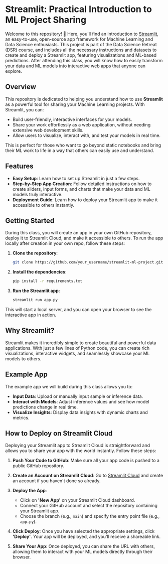 # Streamlit: Practical Introduction to ML Project Sharing

Welcome to this repository! 🎉 Here, you'll find an introduction to [Streamlit](https://streamlit.io/), an easy-to-use, open-source app framework for Machine Learning and Data Science enthusiasts. This project is part of the Data Science Retreat (DSR) course, and includes all the necessary instructions and datasets to create and deploy a Streamlit app, featuring visualizations and ML-based predictions. After attending this class, you will know how to easily transform your data and ML models into interactive web apps that anyone can explore.

## Overview

This repository is dedicated to helping you understand how to use **Streamlit** as a powerful tool for sharing your Machine Learning projects. With Streamlit, you can:

- Build user-friendly, interactive interfaces for your models.
- Share your work effortlessly as a web application, without needing extensive web development skills.
- Allow users to visualize, interact with, and test your models in real time.

This is perfect for those who want to go beyond static notebooks and bring their ML work to life in a way that others can easily use and understand.

## Features

- **Easy Setup**: Learn how to set up Streamlit in just a few steps.
- **Step-by-Step App Creation**: Follow detailed instructions on how to create sliders, input forms, and charts that make your data and ML models truly interactive.
- **Deployment Guide**: Learn how to deploy your Streamlit app to make it accessible to others instantly.

## Getting Started

During this class, you will create an app in your own GitHub repository, deploy it to Streamlit Cloud, and make it accessible to others. To run the app locally after creation in your own repo, follow these steps:

1. **Clone the repository**:

   ```bash
   git clone https://github.com/your_username/streamlit-ml-project.git
   ```

2. **Install the dependencies**:

   ```bash
   pip install -r requirements.txt
   ```

3. **Run the Streamlit app**:

   ```bash
   streamlit run app.py
   ```

This will start a local server, and you can open your browser to see the interactive app in action.

## Why Streamlit?

Streamlit makes it incredibly simple to create beautiful and powerful data applications. With just a few lines of Python code, you can create rich visualizations, interactive widgets, and seamlessly showcase your ML models to others.

## Example App

The example app we will build during this class allows you to:

- **Input Data**: Upload or manually input sample or inference data.
- **Interact with Models**: Adjust inference values and see how model predictions change in real time.
- **Visualize Insights**: Display data insights with dynamic charts and metrics.

## How to Deploy on Streamlit Cloud

Deploying your Streamlit app to Streamlit Cloud is straightforward and allows you to share your app with the world instantly. Follow these steps:

1. **Push Your Code to GitHub**: Make sure all your app code is pushed to a public GitHub repository.

2. **Create an Account on Streamlit Cloud**: Go to [Streamlit Cloud](https://streamlit.io/cloud) and create an account if you haven't done so already.

3. **Deploy the App**:
   - Click on **'New App'** on your Streamlit Cloud dashboard.
   - Connect your GitHub account and select the repository containing your Streamlit app.
   - Choose the branch (e.g., `main`) and specify the entry point file (e.g., `app.py`).

4. **Click Deploy**: Once you have selected the appropriate settings, click **'Deploy'**. Your app will be deployed, and you'll receive a shareable link.

5. **Share Your App**: Once deployed, you can share the URL with others, allowing them to interact with your ML models directly through their browser.







